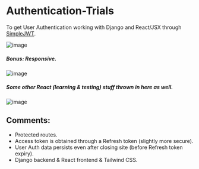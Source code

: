 # Authentication-Trials

To get User Authentication working with Django and React/JSX through [SimpleJWT](https://django-rest-framework-simplejwt.readthedocs.io/en/latest/ "SimpleJWT Documentation").

![image](https://user-images.githubusercontent.com/31612100/209422533-a688de71-4ad9-45fd-85e7-8d8450dfceca.png)

##### Bonus: Responsive.
![image](https://user-images.githubusercontent.com/31612100/209484720-919ed491-cccc-49aa-9ecc-b204b6a40d77.png)

##### Some other React (learning & testing) stuff thrown in here as well.
![image](https://user-images.githubusercontent.com/31612100/209484693-917b5ad9-93f5-4a61-8b9f-1e1a54a2c0a1.png)



## Comments:

-   Protected routes.
-   Access token is obtained through a Refresh token (slightly more secure).
-   User Auth data persists even after closing site (before Refresh token expiry).
-   Django backend & React frontend & Tailwind CSS.
